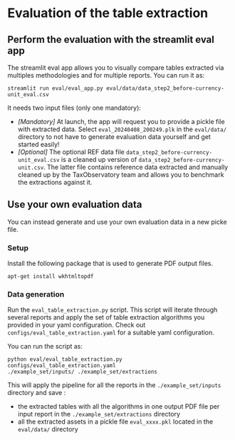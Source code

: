 # Evaluation of the table extraction

## Perform the evaluation with the streamlit eval app

The streamlit eval app allows you to visually compare tables extracted via multiples methodologies and for multiple reports. You can run it as:

```
streamlit run eval/eval_app.py eval/data/data_step2_before-currency-unit_eval.csv
```

It needs two input files (only one mandatory):
- *[Mandatory]* At launch, the app will request you to provide a pickle file with extracted data. Select `eval_20240408_200249.plk` in the `eval/data/` directory to not have to generate evaluation data yourself and get started easily!
- *[Optional]* The optional REF data file `data_step2_before-currency-unit_eval.csv` is a cleaned up version of `data_step2_before-currency-unit.csv`. The latter file contains reference data extracted and manually cleaned up by the TaxObservatory team and allows you to benchmark the extractions against it.

## Use your own evaluation data

You can instead generate and use your own evaluation data in a new picke file.

### Setup

Install the following package that is used to generate PDF output files.

```
apt-get install wkhtmltopdf
```

### Data generation

Run the `eval_table_extraction.py` script. This script will iterate through several reports and apply the set of table extraction algorithms you provided in your yaml configuration. Check out `configs/eval_table_extraction.yaml` for a suitable yaml configuration.

You can run the script as:

```
python eval/eval_table_extraction.py configs/eval_table_extraction.yaml
./example_set/inputs/ ./example_set/extractions
```

This will apply the pipeline for all the reports in the `./example_set/inputs` directory and save :

- the extracted tables with all the algorithms in one output PDF file per input report in the
  `./example_set/extractions` directory
- all the extracted assets in a pickle file `eval_xxxx.pkl` located in the `eval/data/` directory
